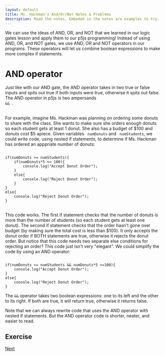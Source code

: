 ```yaml
---
layout: default
title: Ms. Hackman's And/Or/Not Notes & Problems
description: Read the notes. Embeded in the notes are examples to try. <br>  After you've completed this, return to google classroom to do this week's quiz and assignment.
---
```

<!-- Function for hiding code!  -->
<script>
    function myFunction(name) {
      var x = document.getElementById(name);
      if (x.style.display === "none") {
        x.style.display = "block";
      } else {
        x.style.display = "none";
      }
    }    
</script>
<style>
.ui-sortable {
    width: 1000px;
}    
</style>
    
<!-- End of scripting functions! -->
    
We can use the ideas of AND, OR, and NOT that we learned in our logic gates lesson and apply them to our p5js programming! Instead of using AND, OR, and NOT gates, we use AND, OR and NOT operators in our programs. These operators will let us combine boolean expressions to make more complex if statements. 

# AND operator
Just like with our AND gate,  the AND operator  takes in two true or false inputs and spits out true if both inputs were true, otherwise it spits out false. The AND operator in p5js is two ampersands <code> && </code>. <br><br>

For example, imagine Ms. Hackman was planning on ordering some donuts to share with the class. She wants to make sure she orders enough donuts so each student gets at least 1 donut. She also has a budget of $100 and donuts cost $5 apiece. Given variables <code> numDonuts</code> and <code> numStudents</code>, we could write code, using nested if statements, to determine if Ms. Hackman has ordered an apppriate number of donuts:
<pre>
<code>
if(numDonuts >= numStudents){
    if(numDonuts*5 <= 100){
        console.log("Accept Donut Order");
    }
    else{
        console.log("Reject Donut Order");
    }
}
else{
    console.log("Reject Donut Order");
}
</code>
</pre>

This code works. The first if statement checks that the number of donuts is more than the number of students (so each student gets at least one donut). The second if statement checks that the order hasn't gone over budget (by making sure the total cost is less than $100). It only accepts the donut order if BOTH statements are true, otherwise it rejects the donut order. But notice that this code needs two separate else conditions for rejecting an order? This code just isn't very "elegant". We could simplify the code by using an AND operator:

<pre><code>
if(numDonuts >= numStudents && numDonuts*5 <=100){
    console.log("Accept Donut Order");
}
else{
    console.log("Reject Donut Order");
}
</code></pre>

The <code>&&</code> operator takes two boolean expressions: one to its left and the other to its right. If both are true, it will return true, otherwise it returns false. <br>

Note that we can always rewrite code that uses the AND operator with nested if statements. But the AND operator code is shorter, neater, and easier to read. 

## Exercise






[Next](./parsons/OR.html)
